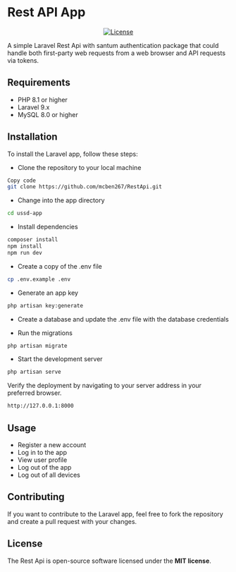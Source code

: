 # Rest API App
<p align="center">
<a href="https://packagist.org/packages/laravel/framework"><img src="https://img.shields.io/packagist/l/laravel/framework" alt="License"></a>
</p>

A simple Laravel Rest Api with santum authentication package that could handle both first-party web requests from a web browser and API requests via tokens.

## Requirements
* PHP 8.1 or higher
* Laravel 9.x
* MySQL 8.0 or higher

## Installation
To install the Laravel app, follow these steps:

* Clone the repository to your local machine
```bash
Copy code
git clone https://github.com/mcben267/RestApi.git
```
* Change into the app directory
```bash
cd ussd-app
```
* Install dependencies
```bash
composer install
npm install
npm run dev
```
* Create a copy of the .env file
```bash
cp .env.example .env
```
* Generate an app key
```bash
php artisan key:generate
```

* Create a database and update the .env file with the database credentials

* Run the migrations
```bash
php artisan migrate
```
* Start the development server
```bash
php artisan serve
```
Verify the deployment by navigating to your server address in
your preferred browser.

```bash
http://127.0.0.1:8000
```

## Usage
* Register a new account
* Log in to the app
* View user profile
* Log out of the app
* Log out of all devices


## Contributing
If you want to contribute to the Laravel app, feel free to fork the repository and create a pull request with your changes.

## License
The Rest Api is open-source software licensed under the **MIT license**.
